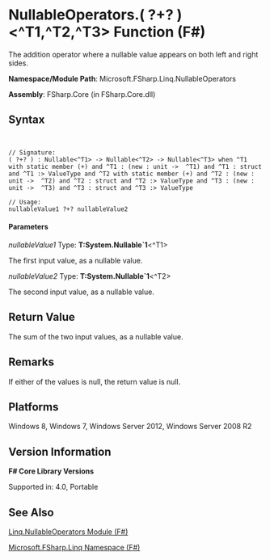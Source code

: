 # NullableOperators.( ?+? )<^T1,^T2,^T3> Function (F#)

The addition operator where a nullable value appears on both left and right sides.

**Namespace/Module Path**: Microsoft.FSharp.Linq.NullableOperators

**Assembly**: FSharp.Core (in FSharp.Core.dll)


## Syntax


```


// Signature:
( ?+? ) : Nullable<^T1> -> Nullable<^T2> -> Nullable<^T3> when ^T1 with static member (+) and ^T1 : (new : unit ->  ^T1) and ^T1 : struct and ^T1 :> ValueType and ^T2 with static member (+) and ^T2 : (new : unit ->  ^T2) and ^T2 : struct and ^T2 :> ValueType and ^T3 : (new : unit ->  ^T3) and ^T3 : struct and ^T3 :> ValueType

// Usage:
nullableValue1 ?+? nullableValue2

```



#### Parameters
*nullableValue1*
Type: **T:System.Nullable&#96;1**&lt;^T1&gt;


The first input value, as a nullable value.


*nullableValue2*
Type: **T:System.Nullable&#96;1**&lt;^T2&gt;


The second input value, as a nullable value.




## Return Value
The sum of the two input values, as a nullable value.


## Remarks
If either of the values is null, the return value is null.


## Platforms
Windows 8, Windows 7, Windows Server 2012, Windows Server 2008 R2


## Version Information
**F# Core Library Versions**

Supported in: 4.0, Portable




## See Also
[Linq.NullableOperators Module &#40;F&#35;&#41;](Linq.NullableOperators+Module+%28FSharp%29.md)

[Microsoft.FSharp.Linq Namespace &#40;F&#35;&#41;](Microsoft.FSharp.Linq+Namespace+%28FSharp%29.md)

